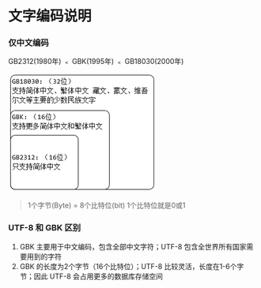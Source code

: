 # 文字编码说明

### 仅中文编码

GB2312(1980年) ﹤ GBK(1995年) ﹤ GB18030(2000年)

![091300210](./assets/091300210.png)

> 1个字节(Byte) = 8个比特位(bit)
> 1个比特位就是0或1

### UTF-8 和 GBK 区别

1. GBK 主要用于中文编码，包含全部中文字符；UTF-8 包含全世界所有国家需要用到的字符
2. GBK 的长度为2个字节（16个比特位）；UTF-8 比较灵活，长度在1-6个字节；因此 UTF-8 会占用更多的数据库存储空间

